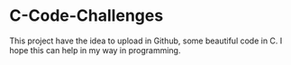 # C-Code-Challenges

This project have the idea to upload in Github, some beautiful code in C. I hope this can help in my way in programming.
